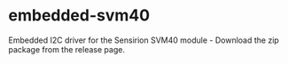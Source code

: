 # embedded-svm40
Embedded I2C driver for the Sensirion SVM40 module - Download the zip package from the release page.
